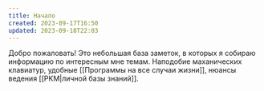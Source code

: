 ```yaml
---
title: Начало
created: 2023-09-17T16:50
updated: 2023-09-18T22:03
---
```

Добро пожаловать! Это небольшая база заметок, в которых я собираю информацию по интересным мне темам. Наподобие маханических клавиатур, удобные [[Программы на все случаи жизни]], нюансы ведения [[PKM|личной базы знаний]].